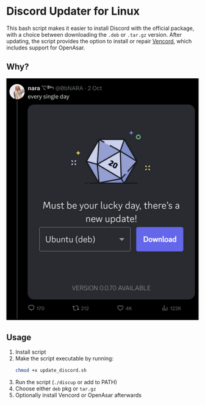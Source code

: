 # Discord Updater for Linux

This bash script makes it easier to install Discord with the official package, with a choice between downloading the `.deb` or `.tar.gz` version. After updating, the script provides the option to install or repair [Vencord](https://vencord.dev/), which includes support for OpenAsar.

## Why?

![image_explaining_why](./assets/real.png)

## Usage
1. Install script
2. Make the script executable by running:
   ```bash
   chmod +x update_discord.sh
    ```
3. Run the script (`./discup` or add to PATH)
4. Choose either `deb` pkg or `tar.gz`
5. Optionally install Vencord or OpenAsar afterwards
